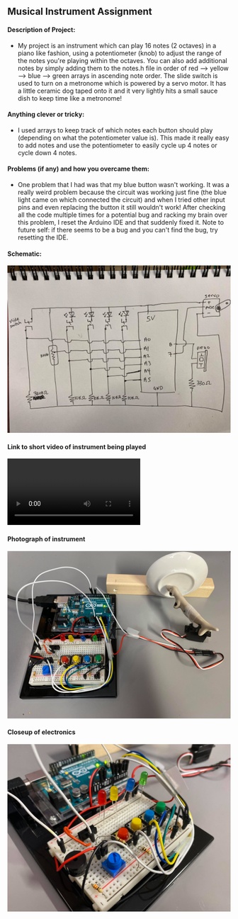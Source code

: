 ## Musical Instrument Assignment

#### Description of Project:

* My project is an instrument which can play 16 notes (2 octaves) in a piano like fashion, using a potentiometer (knob) to adjust the range of the notes you're playing within the octaves. You can also add additional notes by simply adding them to the notes.h file in order of red --> yellow --> blue --> green arrays in ascending note order. The slide switch is used to turn on a metronome which is powered by a servo motor. It has a little ceramic dog taped onto it and it very lightly hits a small sauce dish to keep time like a metronome! 

#### Anything clever or tricky:

* I used arrays to keep track of which notes each button should play (depending on what the potentiometer value is). This made it really easy to add notes and use the potentiometer to easily cycle up 4 notes or cycle down 4 notes.

#### Problems (if any) and how you overcame them:

* One problem that I had was that my blue button wasn't working. It was a really weird problem because the circuit was working just fine (the blue light came on which connected the circuit) and when I tried other input pins and even replacing the button it still wouldn't work! After checking all the code multiple times for a potential bug and racking my brain over this problem, I reset the Arduino IDE and that suddenly fixed it. Note to future self: if there seems to be a bug and you can't find the bug, try resetting the IDE.

#### Schematic:

![](schematic.jpg)

#### Link to short video of instrument being played

![Instrument demo](videp.mp4)

#### Photograph of instrument

![](musical_instrument.jpg)

#### Closeup of electronics

![](close_up_of_electronics.jpg)

